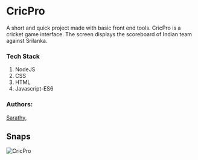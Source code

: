 
# CricPro

A short and quick project made with basic front end tools.
CricPro is a cricket game interface. The screen displays the scoreboard of Indian team against Srilanka.



### Tech Stack

1. NodeJS
2. CSS
3. HTML
4. Javascript-ES6

### Authors:

[Sarathy](https://github.com/sarathy711/),

## Snaps


![CricPro](https://raw.githubusercontent.com/sarathy711/CricPro/master/ScreenSample.png)